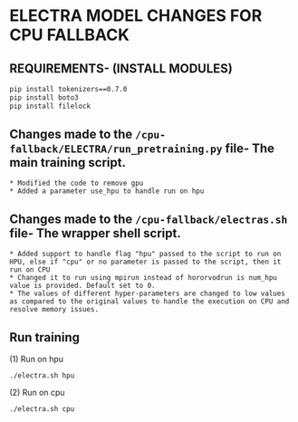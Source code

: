 # ELECTRA MODEL CHANGES FOR CPU FALLBACK

## REQUIREMENTS- (INSTALL MODULES)
```bash
pip install tokenizers==0.7.0
pip install boto3
pip install filelock
```
## Changes made to the `/cpu-fallback/ELECTRA/run_pretraining.py` file- The main training script.
```
* Modified the code to remove gpu 
* Added a parameter use_hpu to handle run on hpu
```

## Changes made to the `/cpu-fallback/electras.sh` file- The wrapper shell script.
```
* Added support to handle flag "hpu" passed to the script to run on HPU, else if "cpu" or no parameter is passed to the script, then it run on CPU
* Changed it to run using mpirun instead of hororvodrun is num_hpu value is provided. Default set to 0.
* The values of different hyper-parameters are changed to low values as compared to the original values to handle the execution on CPU and resolve memory issues.
```

## Run training
(1) Run on hpu
```
./electra.sh hpu
``` 

(2) Run on cpu
```
./electra.sh cpu
```
